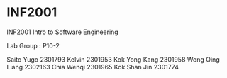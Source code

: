 # INF2001
INF2001 Intro to Software Engineering

Lab Group : P10-2

Saito Yugo 2301793
Kelvin 2301953
Kok Yong Kang 2301958
Wong Qing Liang 2302163
Chia Wenqi 2301965
Kok Shan Jin 2301774

